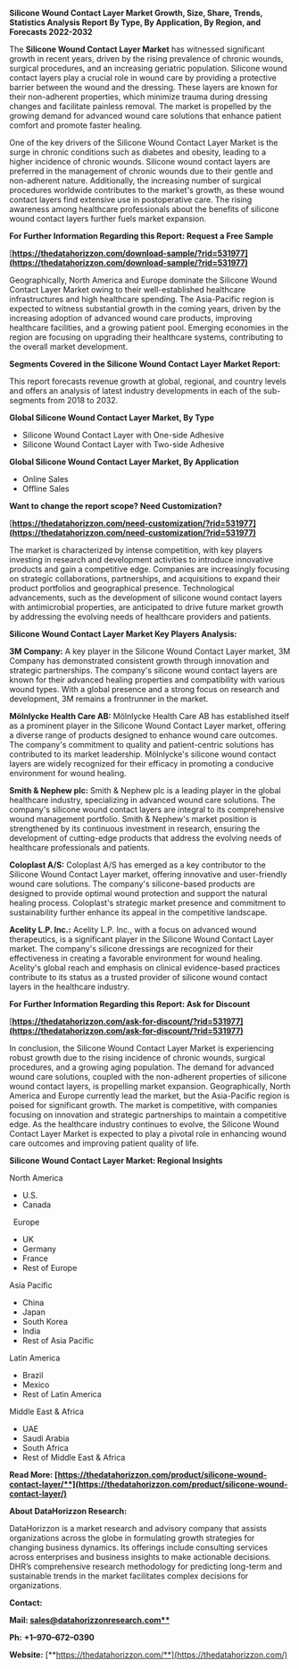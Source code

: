 ﻿**Silicone Wound Contact Layer Market Growth, Size, Share, Trends, Statistics Analysis Report By Type, By Application, By Region, and Forecasts 2022-2032**


The **Silicone Wound Contact Layer Market** has witnessed significant growth in recent years, driven by the rising prevalence of chronic wounds, surgical procedures, and an increasing geriatric population. Silicone wound contact layers play a crucial role in wound care by providing a protective barrier between the wound and the dressing. These layers are known for their non-adherent properties, which minimize trauma during dressing changes and facilitate painless removal. The market is propelled by the growing demand for advanced wound care solutions that enhance patient comfort and promote faster healing.

One of the key drivers of the Silicone Wound Contact Layer Market is the surge in chronic conditions such as diabetes and obesity, leading to a higher incidence of chronic wounds. Silicone wound contact layers are preferred in the management of chronic wounds due to their gentle and non-adherent nature. Additionally, the increasing number of surgical procedures worldwide contributes to the market's growth, as these wound contact layers find extensive use in postoperative care. The rising awareness among healthcare professionals about the benefits of silicone wound contact layers further fuels market expansion. 

**For Further Information Regarding this Report: Request a Free Sample**	

[**https://thedatahorizzon.com/download-sample/?rid=531977](https://thedatahorizzon.com/download-sample/?rid=531977)** 

Geographically, North America and Europe dominate the Silicone Wound Contact Layer Market owing to their well-established healthcare infrastructures and high healthcare spending. The Asia-Pacific region is expected to witness substantial growth in the coming years, driven by the increasing adoption of advanced wound care products, improving healthcare facilities, and a growing patient pool. Emerging economies in the region are focusing on upgrading their healthcare systems, contributing to the overall market development.

**Segments Covered in the Silicone Wound Contact Layer Market Report:**

This report forecasts revenue growth at global, regional, and country levels and offers an analysis of latest industry developments in each of the sub-segments from 2018 to 2032.

**Global Silicone Wound Contact Layer Market, By Type**

- Silicone Wound Contact Layer with One-side Adhesive
- Silicone Wound Contact Layer with Two-side Adhesive

**Global Silicone Wound Contact Layer Market, By Application**

- Online Sales
- Offline Sales

**Want to change the report scope? Need Customization?**

[**https://thedatahorizzon.com/need-customization/?rid=531977](https://thedatahorizzon.com/need-customization/?rid=531977)** 

The market is characterized by intense competition, with key players investing in research and development activities to introduce innovative products and gain a competitive edge. Companies are increasingly focusing on strategic collaborations, partnerships, and acquisitions to expand their product portfolios and geographical presence. Technological advancements, such as the development of silicone wound contact layers with antimicrobial properties, are anticipated to drive future market growth by addressing the evolving needs of healthcare providers and patients. 

**Silicone Wound Contact Layer Market Key Players Analysis:** 

**3M Company:** A key player in the Silicone Wound Contact Layer market, 3M Company has demonstrated consistent growth through innovation and strategic partnerships. The company's silicone wound contact layers are known for their advanced healing properties and compatibility with various wound types. With a global presence and a strong focus on research and development, 3M remains a frontrunner in the market.

**Mölnlycke Health Care AB:** Mölnlycke Health Care AB has established itself as a prominent player in the Silicone Wound Contact Layer market, offering a diverse range of products designed to enhance wound care outcomes. The company's commitment to quality and patient-centric solutions has contributed to its market leadership. Mölnlycke's silicone wound contact layers are widely recognized for their efficacy in promoting a conducive environment for wound healing.

**Smith & Nephew plc:** Smith & Nephew plc is a leading player in the global healthcare industry, specializing in advanced wound care solutions. The company's silicone wound contact layers are integral to its comprehensive wound management portfolio. Smith & Nephew's market position is strengthened by its continuous investment in research, ensuring the development of cutting-edge products that address the evolving needs of healthcare professionals and patients.

**Coloplast A/S:** Coloplast A/S has emerged as a key contributor to the Silicone Wound Contact Layer market, offering innovative and user-friendly wound care solutions. The company's silicone-based products are designed to provide optimal wound protection and support the natural healing process. Coloplast's strategic market presence and commitment to sustainability further enhance its appeal in the competitive landscape.

**Acelity L.P. Inc.:** Acelity L.P. Inc., with a focus on advanced wound therapeutics, is a significant player in the Silicone Wound Contact Layer market. The company's silicone dressings are recognized for their effectiveness in creating a favorable environment for wound healing. Acelity's global reach and emphasis on clinical evidence-based practices contribute to its status as a trusted provider of silicone wound contact layers in the healthcare industry.

**For Further Information Regarding this Report: Ask for Discount**	

[**https://thedatahorizzon.com/ask-for-discount/?rid=531977](https://thedatahorizzon.com/ask-for-discount/?rid=531977)** 

In conclusion, the Silicone Wound Contact Layer Market is experiencing robust growth due to the rising incidence of chronic wounds, surgical procedures, and a growing aging population. The demand for advanced wound care solutions, coupled with the non-adherent properties of silicone wound contact layers, is propelling market expansion. Geographically, North America and Europe currently lead the market, but the Asia-Pacific region is poised for significant growth. The market is competitive, with companies focusing on innovation and strategic partnerships to maintain a competitive edge. As the healthcare industry continues to evolve, the Silicone Wound Contact Layer Market is expected to play a pivotal role in enhancing wound care outcomes and improving patient quality of life.

**Silicone Wound Contact Layer Market: Regional Insights**

North America

- U.S.
- Canada

` `Europe

- UK
- Germany
- France
- Rest of Europe

Asia Pacific

- China
- Japan
- South Korea
- India
- Rest of Asia Pacific

Latin America

- Brazil
- Mexico
- Rest of Latin America

Middle East & Africa

- UAE
- Saudi Arabia
- South Africa
- Rest of Middle East & Africa

**Read More: [https://thedatahorizzon.com/product/silicone-wound-contact-layer/**](https://thedatahorizzon.com/product/silicone-wound-contact-layer/)** 

**About DataHorizzon Research:**

DataHorizzon is a market research and advisory company that assists organizations across the globe in formulating growth strategies for changing business dynamics. Its offerings include consulting services across enterprises and business insights to make actionable decisions. DHR’s comprehensive research methodology for predicting long-term and sustainable trends in the market facilitates complex decisions for organizations.

**Contact:**

**Mail: [sales@datahorizzonresearch.com**](mailto:sales@datahorizzonresearch.com)**

**Ph:** **+1–970–672–0390**

**Website:** [**https://thedatahorizzon.com/**](https://thedatahorizzon.com/)

